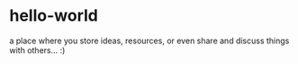# hello-world
a place where you store ideas, resources, or even share and discuss things with others... :)
